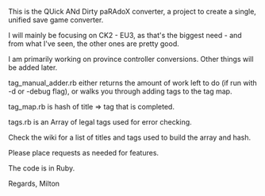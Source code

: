 This is the QUick ANd Dirty paRAdoX converter, a project to create a single, unified save game converter.

I will mainly be focusing on CK2 - EU3, as that's the biggest need - and from what I've seen, the other ones are pretty good.

I am primarily working on province controller conversions. Other things will be added later.

tag_manual_adder.rb either returns the amount of work left to do (if run with -d or -debug flag), or walks you through adding tags to the tag map.

tag_map.rb is hash of title => tag that is completed.

tags.rb is an Array of legal tags used for error checking.

Check the wiki for a list of titles and tags used to build the array and hash.

Please place requests as needed for features. 

The code is in Ruby.

Regards,
Milton
